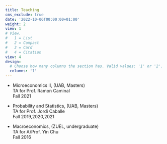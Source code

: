 ```yaml
---
title: Teaching
cms_exclude: true
date: '2022-10-06T00:00:00+01:00'
weight: 2
view: 1
# View.
#   1 = List
#   2 = Compact
#   3 = Card
#   4 = Citation
view: 4
design:
  # Choose how many columns the section has. Valid values: '1' or '2'.
  columns: '1'
---
```


- Microeconomics II, (UAB, Masters)   
  TA for Prof. Ramon Caminal   
  Fall 2021
  
- Probability and Statistics, (UAB, Masters)     
  TA for Prof. Jordi Caballe     
  Fall 2019,2020,2021
  
- Macroeconomics, (ZUEL, undergraduate)  
  TA for A/Prof. Yin Chu     
  Fall 2016
